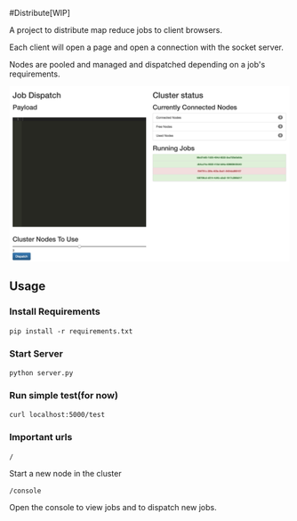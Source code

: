 #Distribute[WIP]

A project to distribute map reduce jobs to client browsers.

Each client will open a page and open a connection with the socket server.

Nodes are pooled and managed and dispatched depending on a job's requirements.

![console](static/console_screenshot.png "Console Screenshot")

## Usage
### Install Requirements
```
pip install -r requirements.txt
```

### Start Server
```
python server.py
```

### Run simple test(for now)
```
curl localhost:5000/test
```
### Important urls

```
/
```

Start a new node in the cluster


```
/console
```

Open the console to view jobs and to dispatch new jobs.
